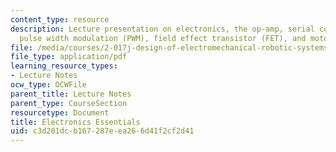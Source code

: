```yaml
---
content_type: resource
description: Lecture presentation on electronics, the op-amp, serial communications,
  pulse width modulation (PWM), field effect transistor (FET), and motors.
file: /media/courses/2-017j-design-of-electromechanical-robotic-systems-fall-2009/c3d201dcb167287eea266d41f2cf2d41_MIT2_017JF09_electronics.pdf
file_type: application/pdf
learning_resource_types:
- Lecture Notes
ocw_type: OCWFile
parent_title: Lecture Notes
parent_type: CourseSection
resourcetype: Document
title: Electronics Essentials
uid: c3d201dc-b167-287e-ea26-6d41f2cf2d41
---
```

